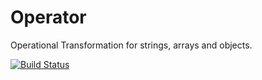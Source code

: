 Operator
========

Operational Transformation for strings, arrays and objects.

[![Build Status](https://travis-ci.org/substance/operator.png)](https://travis-ci.org/substance/operator)
